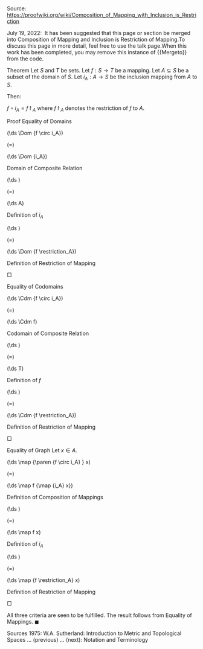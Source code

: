 # 

Source: https://proofwiki.org/wiki/Composition_of_Mapping_with_Inclusion_is_Restriction


July 19, 2022:  It has been suggested that this page or section be merged into Composition of Mapping and Inclusion is Restriction of Mapping.To discuss this page in more detail, feel free to use the talk page.When this work has been completed, you may remove this instance of {{Mergeto}} from the code.


Theorem
Let $S$ and $T$ be sets.
Let $f: S \to T$ be a mapping.
Let $A \subseteq S$ be a subset of the domain of $S$.
Let $i_A: A \to S$ be the inclusion mapping from $A$ to $S$.

Then:

$f \circ i_A = f \restriction_A$
where $f \restriction_A$ denotes the restriction of $f$ to $A$.


Proof
Equality of Domains













\(\ds \Dom {f \circ i_A}\)

\(=\)







\(\ds \Dom {i_A}\)





Domain of Composite Relation














\(\ds \)

\(=\)







\(\ds A\)





Definition of $i_A$














\(\ds \)

\(=\)







\(\ds \Dom {f \restriction_A}\)





Definition of Restriction of Mapping



$\Box$


Equality of Codomains













\(\ds \Cdm {f \circ i_A}\)

\(=\)







\(\ds \Cdm f\)





Codomain of Composite Relation














\(\ds \)

\(=\)







\(\ds T\)





Definition of $f$














\(\ds \)

\(=\)







\(\ds \Cdm {f \restriction_A}\)





Definition of Restriction of Mapping



$\Box$


Equality of Graph
Let $x \in A$.














\(\ds \map {\paren {f \circ i_A} } x\)

\(=\)







\(\ds \map f {\map {i_A} x}\)





Definition of Composition of Mappings














\(\ds \)

\(=\)







\(\ds \map f x\)





Definition of $i_A$














\(\ds \)

\(=\)







\(\ds \map {f \restriction_A} x\)





Definition of Restriction of Mapping



$\Box$

All three criteria are seen to be fulfilled.
The result follows from Equality of Mappings.
$\blacksquare$


Sources
1975: W.A. Sutherland: Introduction to Metric and Topological Spaces ... (previous) ... (next): Notation and Terminology




